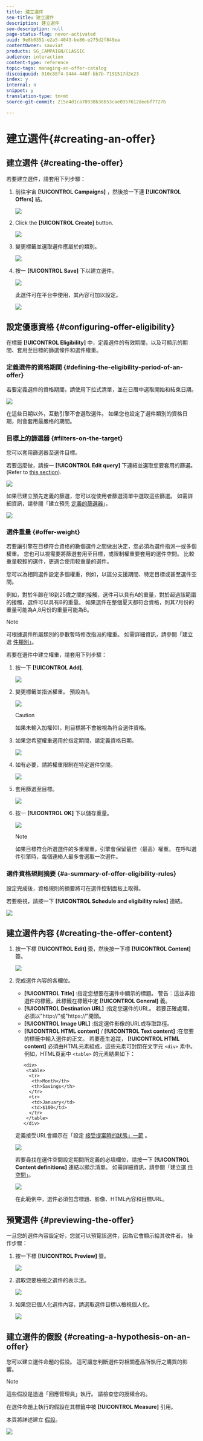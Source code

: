 ```yaml
---
title: 建立選件
seo-title: 建立選件
description: 建立選件
seo-description: null
page-status-flag: never-activated
uuid: 9e8b0351-e2a5-4043-be86-e275d2f849ea
contentOwner: sauviat
products: SG_CAMPAIGN/CLASSIC
audience: interaction
content-type: reference
topic-tags: managing-an-offer-catalog
discoiquuid: 010c88f4-9444-448f-bb7b-7191517d2e23
index: y
internal: n
snippet: y
translation-type: tm+mt
source-git-commit: 215e4d1ca78938b38b53cae0357612deebf7727b

---
```



# 建立選件{#creating-an-offer}

## 建立選件 {#creating-the-offer}

若要建立選件，請套用下列步驟：

1. 前往宇宙 **[!UICONTROL Campaigns]** ，然後按一下連 **[!UICONTROL Offers]** 結。

   ![](assets/offer_create_001.png)

1. Click the **[!UICONTROL Create]** button.

   ![](assets/offer_create_005.png)

1. 變更標籤並選取選件應屬於的類別。

   ![](assets/offer_create_002.png)

1. 按一 **[!UICONTROL Save]** 下以建立選件。

   ![](assets/offer_create_003.png)

   此選件可在平台中使用，其內容可加以設定。

   ![](assets/offer_create_004.png)

## 設定優惠資格 {#configuring-offer-eligibility}

在標籤 **[!UICONTROL Eligibility]** 中，定義選件的有效期間，以及可顯示的期間、套用至目標的篩選條件和選件權重。

### 定義選件的資格期間 {#defining-the-eligibility-period-of-an-offer}

若要定義選件的資格期間，請使用下拉式清單，並在日曆中選取開始和結束日期。

![](assets/offer_eligibility_create_002.png)

在這些日期以外，互動引擎不會選取選件。 如果您也設定了選件類別的資格日期，則會套用最嚴格的期間。

### 目標上的篩選器 {#filters-on-the-target}

您可以套用篩選器至選件目標。

若要這麼做，請按一 **[!UICONTROL Edit query]** 下連結並選取您要套用的篩選。 (Refer to [this section](../../platform/using/steps-to-create-a-query.md#step-4---filter-data)).

![](assets/offer_eligibility_create_003.png)

如果已建立預先定義的篩選，您可以從使用者篩選清單中選取這些篩選。 如需詳細資訊，請參閱「建立預先 [定義的篩選器](../../interaction/using/creating-predefined-filters.md)」。

![](assets/offer_eligibility_create_004.png)

### 選件重量 {#offer-weight}

若要讓引擎在目標符合資格的數個選件之間做出決定，您必須為選件指派一或多個權重。 您也可以視需要將篩選套用至目標，或限制權重要套用的選件空間。 比較重量較輕的選件，更適合使用較重量的選件。

您可以為相同選件設定多個權重，例如，以區分支援期間、特定目標或甚至選件空間。

例如，對於年齡在18到25歲之間的接觸，選件可以具有A的重量，對於超過該範圍的接觸，選件可以具有B的重量。 如果選件在整個夏天都符合資格，則其7月份的重量可能為A,8月份的重量可能為B。

>[!NOTE]
>
>可根據選件所屬類別的參數暫時修改指派的權重。 如需詳細資訊，請參閱「建立選 [件類別」](../../interaction/using/creating-offer-categories.md)。

若要在選件中建立權重，請套用下列步驟：

1. 按一下 **[!UICONTROL Add]**.

   ![](assets/offer_weight_create_001.png)

1. 變更標籤並指派權重。 預設為1。

   ![](assets/offer_weight_create_006.png)

   >[!CAUTION]
   >
   >如果未輸入加權(0)，則目標將不會被視為符合選件資格。

1. 如果您希望權重適用於指定期間，請定義資格日期。

   ![](assets/offer_weight_create_002.png)

1. 如有必要，請將權重限制在特定選件空間。

   ![](assets/offer_weight_create_003.png)

1. 套用篩選至目標。

   ![](assets/offer_weight_create_004.png)

1. 按一 **[!UICONTROL OK]** 下以儲存重量。

   ![](assets/offer_weight_create_005.png)

   >[!NOTE]
   >
   >如果目標符合所選選件的多重權重，引擎會保留最佳（最高）權重。 在呼叫選件引擎時，每個連絡人最多會選取一次選件。

### 選件資格規則摘要 {#a-summary-of-offer-eligibility-rules}

設定完成後，資格規則的摘要將可在選件控制面板上取得。

若要檢視，請按一下 **[!UICONTROL Schedule and eligibility rules]** 連結。

![](assets/offer_eligibility_create_005.png)

## 建立選件內容 {#creating-the-offer-content}

1. 按一下標 **[!UICONTROL Edit]** 簽，然後按一下標 **[!UICONTROL Content]** 簽。

   ![](assets/offer_content_create_001.png)

1. 完成選件內容的各欄位。

   * **[!UICONTROL Title]** :指定您想要在選件中顯示的標題。 警告：這並非指選件的標籤，此標籤在標籤中定 **[!UICONTROL General]** 義。
   * **[!UICONTROL Destination URL]** :指定您選件的URL。 若要正確處理，必須以&quot;http://&quot;或&quot;https://&quot;開頭。
   * **[!UICONTROL Image URL]** :指定選件影像的URL或存取路徑。
   * **[!UICONTROL HTML content]** / **[!UICONTROL Text content]** :在您要的標籤中輸入選件的正文。 若要產生追蹤， **[!UICONTROL HTML content]** 必須由HTML元素組成，這些元素可封閉在文字元 `<div>` 素中。 例如，HTML頁面中 `<table>` 的元素結果如下：

   ```
      <div> 
       <table>
        <tr>
         <th>Month</th>
         <th>Savings</th>   
        </tr>   
        <tr>    
         <td>January</td>
         <td>$100</td>   
        </tr> 
       </table> 
      </div>
   ```

   定義接受URL會顯示在「設定 [接受提案時的狀態」一節](../../interaction/using/creating-offer-spaces.md#configuring-the-status-when-the-proposition-is-accepted) 。

   ![](assets/offer_content_create_002.png)

   若要尋找在選件空間設定期間所定義的必填欄位，請按一下 **[!UICONTROL Content definitions]** 連結以顯示清單。 如需詳細資訊，請參閱「建立選 [件空間」](../../interaction/using/creating-offer-spaces.md)。

   ![](assets/offer_content_create_003.png)

   在此範例中，選件必須包含標題、影像、HTML內容和目標URL。

## 預覽選件 {#previewing-the-offer}

一旦您的選件內容設定好，您就可以預覽該選件，因為它會顯示給其收件者。 操作步驟：

1. 按一下標 **[!UICONTROL Preview]** 簽。

   ![](assets/offer_preview_create_001.png)

1. 選取您要檢視之選件的表示法。

   ![](assets/offer_preview_create_002.png)

1. 如果您已個人化選件內容，請選取選件目標以檢視個人化。

   ![](assets/offer_preview_create_003.png)

## 建立選件的假設 {#creating-a-hypothesis-on-an-offer}

您可以建立選件命題的假設。 這可讓您判斷選件對相關產品所執行之購買的影響。

>[!NOTE]
>
>這些假設是透過「回應管理員」執行。 請檢查您的授權合約。

在選件命題上執行的假設在其標籤中被 **[!UICONTROL Measure]** 引用。

本頁將詳述建立 [假設](../../campaign/using/about-response-manager.md)。

![](assets/offer_hypothesis_001.png)

